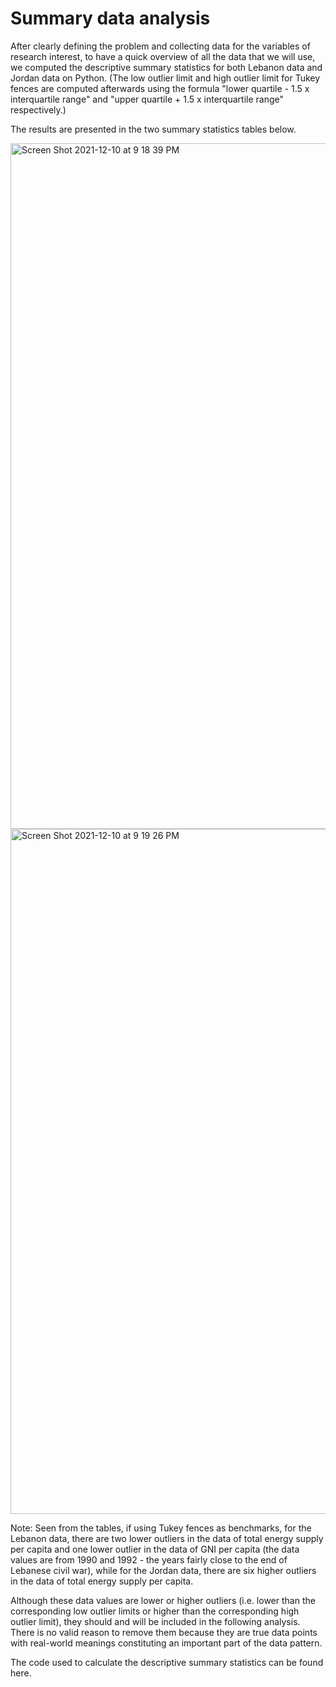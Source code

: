 # Summary data analysis

After clearly defining the problem and collecting data for the variables of research interest, to have a quick overview of all the data that we will use, we computed the descriptive summary statistics for both Lebanon data and Jordan data on Python. (The low outlier limit and high outlier limit for Tukey fences are computed afterwards using the formula "lower quartile - 1.5 x interquartile range" and "upper quartile + 1.5 x interquartile range" respectively.) 

The results are presented in the two summary statistics tables below.

<img width="1097" alt="Screen Shot 2021-12-10 at 9 18 39 PM" src="https://user-images.githubusercontent.com/93497630/145646934-0d78df8b-c3d1-4970-9148-bfde03804147.png">

<img width="1096" alt="Screen Shot 2021-12-10 at 9 19 26 PM" src="https://user-images.githubusercontent.com/93497630/145646971-89b8d527-f4f4-47a8-a639-bf0e5aedbc4e.png">

Note: Seen from the tables, if using Tukey fences as benchmarks, for the Lebanon data, there are two lower outliers in the data of total energy supply per capita and one lower outlier in the data of GNI per capita (the data values are from 1990 and 1992 - the years fairly close to the end of Lebanese civil war), while for the Jordan data, there are six higher outliers in the data of total energy supply per capita.

Although these data values are lower or higher outliers (i.e. lower than the corresponding low outlier limits or higher than the corresponding high outlier limit), they should and will be included in the following analysis. There is no valid reason to remove them because they are true data points with real-world meanings constituting an important part of the data pattern.

The code used to calculate the descriptive summary statistics can be found here.

